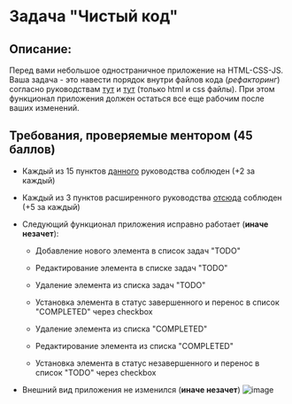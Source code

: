 # Задача "Чистый код"

## Описание: 
Перед вами небольшое одностраничное приложение на HTML-CSS-JS.
Ваша задача - это навести порядок внутри файлов кода (_рефакторинг_) согласно руководствам
 [тут](https://github.com/ViktoryiaYatskova/code-quality-principles/blob/main/html-and-css.md)
 и [тут](https://github.com/ViktoryiaYatskova/code-quality-principles/blob/main/html-and-css-extended.md) (только html и css файлы). 
 При этом функционал приложения должен остаться все еще рабочим после ваших изменений.
 
## Требования, проверяемые ментором (45 баллов)

- Каждый из 15 пунктов [данного](https://github.com/ViktoryiaYatskova/code-quality-principles/blob/main/html-and-css.md) руководства соблюден (+2 за каждый)
- Каждый из 3 пунктов расширенного руководства [отсюда](https://github.com/ViktoryiaYatskova/code-quality-principles/blob/main/html-and-css-extended.md) соблюден (+5 за каждый)
- Следующий функционал приложения исправно работает (**иначе незачет**):

    - Добавление нового элемента в список задач "TODO"
    - Редактирование элемента в списке задач "TODO"
    - Удаление элемента из списка задач "TODO"
    - Установка элемента в статус завершенного и перенос в список "COMPLETED" через checkbox

    - Удаление элемента из списка "COMPLETED"
    - Редактирование элемента из списка "COMPLETED"
    - Установка элемента в статус незавершенного и перенос в список "TODO" через checkbox

- Внешний вид приложения не изменился (**иначе незачет**)
![image](https://user-images.githubusercontent.com/8201843/111073648-9151b280-84f0-11eb-81d0-ea5ef51872b4.png)
